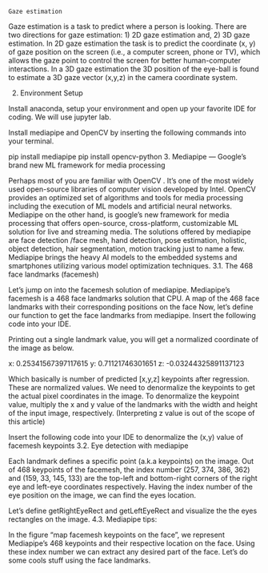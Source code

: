     Gaze estimation

Gaze estimation is a task to predict where a person is looking. There are two directions for gaze estimation: 1) 2D gaze estimation and, 2) 3D gaze estimation. In 2D gaze estimation the task is to predict the coordinate (x, y) of gaze position on the screen (i.e., a computer screen, phone or TV), which allows the gaze point to control the screen for better human-computer interactions. In a 3D gaze estimation the 3D position of the eye-ball is found to estimate a 3D gaze vector (x,y,z) in the camera coordinate system.

2. Environment Setup

Install anaconda, setup your environment and open up your favorite IDE for coding. We will use jupyter lab.

Install mediapipe and OpenCV by inserting the following commands into your terminal.

pip install mediapipe
pip install opencv-python
3. Mediapipe — Google’s brand new ML framework for media processing

Perhaps most of you are familiar with OpenCV . It’s one of the most widely used open-source libraries of computer vision developed by Intel. OpenCV provides an optimized set of algorithms and tools for media processing including the execution of ML models and artificial neural networks. Mediapipe on the other hand, is google’s new framework for media processing that offers open-source, cross-platform, customizable ML solution for live and streaming media. The solutions offered by mediapipe are face detection /face mesh, hand detection, pose estimation, holistic, object detection, hair segmentation, motion tracking just to name a few. Mediapipe brings the heavy AI models to the embedded systems and smartphones utilizing various model optimization techniques.
3.1. The 468 face landmarks (facemesh)

Let’s jump on into the facemesh solution of mediapipe. Mediapipe’s facemesh is a 468 face landmarks solution that CPU. A map of the 468 face landmarks with their corresponding positions on the face
Now, let’s define our function to get the face landmarks from mediapipe. Insert the following code into your IDE.

Printing out a single landmark value, you will get a normalized coordinate of the image as below.

x: 0.25341567397117615
y: 0.71121746301651
z: -0.03244325891137123

Which basically is number of predicted [x,y,z] keypoints after regression. These are normalized values. We need to denormalize the keypoints to get the actual pixel coordinates in the image. To denormalize the keypoint value, multiply the x and y value of the landmarks with the width and height of the input image, respectively. (Interpreting z value is out of the scope of this article)

Insert the following code into your IDE to denormalize the (x,y) value of facemesh keypoints
3.2. Eye detection with mediapipe

Each landmark defines a specific point (a.k.a keypoints) on the image. Out of 468 keypoints of the facemesh, the index number (257, 374, 386, 362) and (159, 33, 145, 133) are the top-left and bottom-right corners of the right eye and left-eye coordinates respectively. Having the index number of the eye position on the image, we can find the eyes location.

Let’s define getRightEyeRect and getLeftEyeRect and visualize the the eyes rectangles on the image. 
4.3. Mediapipe tips:

In the figure “map facemesh keypoints on the face”, we represent Mediapipe’s 468 keypoints and their respective location on the face. Using these index number we can extract any desired part of the face. Let’s do some cools stuff using the face landmarks.
